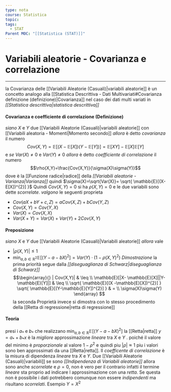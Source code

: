 ```yaml
---
type: nota
course: Statistica
topic: 
tags:
  - STAT
Parent MOC: "[[Statistica (STAT)]]"
---
```

# Variabili aleatorie - Covarianza e correlazione
---
la Covarianza delle [[Variabili Aleatorie (Casuali)|variabili aleatorie]] è un concetto analogo alla [[Statistica Descrittiva - Dati Multivariati#Covarianza definizione (definizione)|Covarianza]] nel caso dei dati multi variati in _[[Statistica descrittiva|statistica descrittiva]]_
#### Covarianza e coefficiente di correlazione (Definizione)
_siano_ $X$ e $Y$ due [[Variabili Aleatorie (Casuali)|variabili aleatorie]] con [[Variabili aleatoria - Momenti|Momento secondo]] 
_allora_ è detto _covarianza_ il numero $$Cov(X,Y)=\mathbb{E}[(X - \mathbb{E}[X])(Y-\mathbb{E}[Y])]=\mathbb{E}[XY]-\mathbb{E}[X]\mathbb{E}[Y]$$
e _se_ $Var(X)\not=0$ e $Var(Y)\not=0$ 
_allora_ è detto _coefficiente di correlazione_ il numero $$\rho(X,Y)=\frac{Cov(X,Y)}{\sigma(X)\sigma(Y)}$$dove è la [[Funzione radice|radice]] della _[[Variabili aleatorie - Varianza|Varianza]]_ quindi $\sigma(X)=\sqrt{Var(X)}= \sqrt{ \mathbb{E}[(X-E[X])^{2}] }$ 
Quindi $Cov(X,Y)=0$ si ha $\rho(X,Y)=0$ e le due variabili sono dette _scorrelate_.
_valgono_ le seguenti proprieta
- $Cov(aX+bY+c,Z)=aCov(X,Z)+bCov(Y,Z)$
- $Cov(X,Y)=Cov(Y,X)$
- $Var(X)=Cov(X,X)$
- $Var(X+Y)=Var(X)+Var(Y)+2Cov(X,Y)$


#### Preposizione
_siano_ $X$ e $Y$ due [[Variabili Aleatorie (Casuali)|Variabili aleatorie]] 
_allora_ vale
- $|\rho(X,Y)| \leq 1$
- $\min_{a,b\in \mathbb{R}^{2}}\mathbb{E}[(Y-a-bX)^{2}]=Var(Y)\cdot (1-\rho(X,Y)^{2})$
_Dimostrazione_
	la prima priorità segue dalla _[[diseguaglianza di Schwarz|diseguaglianza di Schwarz]]_$$\begin{array}{}
	| Cov(X,Y)|  & \leq \\
   \mathbb{E}[|X- \mathbb{E}[X]||Y-\mathbb{E}[Y]|]  & \leq \\
\sqrt{ \mathbb{E}[(X -\mathbb{E}[X])^{2}] } \sqrt{ \mathbb{E}[(Y-\mathbb{E}[Y])^{2}] }  & = \\
\sigma(X)\sigma(Y)   
\end{array}
	$$
	la seconda Proprietà invece si dimostra con lo stesso procedimento della [[Retta di regressione|retta di regressione]]


#### Teoria 
presi i $a_{*}$ e $b_{*}$ che realizzano $\min_{a,b \in \mathbb{R}}\mathbb{E}[(Y-a-bX)^{2}]$ la [[Retta|retta]] $y=a_{*}+b_{*}x$ è la _migliore_ approssimazione _lineare_ tra $X$ e $Y$ .
poiché il valore del minimo è _proporzionale_ al valore $1 - \rho^{2}$ e quindi piu $|\rho| \approx 1$ piu i valori sono ben approssimati da una [[Retta|retta]].
Il _coefficente di correlazione_ è la misura di  dipendenza _lineare_ tra $X$ e $Y$.
Due [[Variabili Aleatorie (Casuali)|variabili]] se sono _[[Indipendenza di Variabili aleatorie]]_ allora sono anche _scorrelate_ e $\rho =0$, non è vero per il contrario infatti il termine _lineare_ sta proprio ad indicare l approssimazione con una _retta_. Se questa non è possibile i dati potrebbero comunque non essere _indipendenti_ ma risultano _scorrelati_. Esempio $Y=X^{2}$
